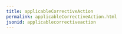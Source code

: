 ```yaml
---
title: applicableCorrectiveAction
permalink: applicableCorrectiveAction.html
jsonid: applicablecorrectiveaction
---
```

